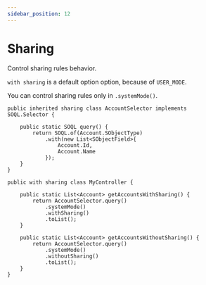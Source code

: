 ```yaml
---
sidebar_position: 12
---
```


# Sharing

Control sharing rules behavior.

`with sharing` is a default option option, because of `USER_MODE`.

You can control sharing rules only in `.systemMode()`.

```apex
public inherited sharing class AccountSelector implements SOQL.Selector {

    public static SOQL query() {
        return SOQL.of(Account.SObjectType)
            .with(new List<SObjectField>{
                Account.Id,
                Account.Name
            });
    }
}

public with sharing class MyController {

    public static List<Account> getAccountsWithSharing() {
        return AccountSelector.query()
            .systemMode()
            .withSharing()
            .toList();
    }

    public static List<Account> getAccountsWithoutSharing() {
        return AccountSelector.query()
            .systemMode()
            .withoutSharing()
            .toList();
    }
}
```
